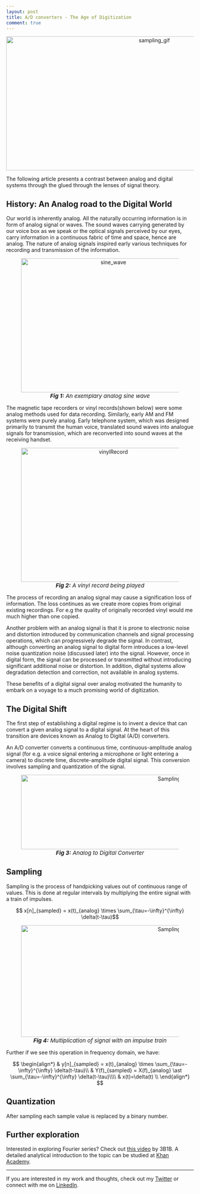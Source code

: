 ```yaml
---
layout: post
title: A/D converters - The Age of Digitization
comment: true
---
```


<p align="center"> 
<img src="/blog/assets/sampling.gif" width="780" height="360" alt="sampling_gif">
</p>

The following article presents a contrast between analog and digital systems through the glued through the lenses of signal theory.

## History: An Analog road to the Digital World

Our world is inherently analog. All the naturally occurring information is in form of analog signal or waves. The sound waves carrying generated by our voice box as we speak or the optical signals perceived by our eyes, carry information in a continuous fabric of time and space, hence are analog. The nature of analog signals inspired early various techniques for recording and transmission of the information. 

<figure align="center">
<img src="/blog/assets/sine_wave.gif" width="480" height="360" alt="sine_wave">
<figcaption align="center" style="font-size:15px" ><em><b>Fig 1:</b> An exemplary analog sine wave </em></figcaption>
</figure>


The magnetic tape recorders or vinyl records(shown below) were some analog methods used for data recording. Similarly, early AM and FM systems were purely analog. Early telephone system, which was designed primarily to transmit the human voice, translated sound waves into analogue signals for transmission, which are reconverted into sound waves at the receiving handset.

<figure align="center">
<img src="/blog/assets/vinyl.gif" width="480" height="360" alt="vinylRecord">
<figcaption align="center" style="font-size:15px" ><em><b>Fig 2:</b> A vinyl record being played </em></figcaption>
</figure>

The process of recording an analog signal may cause a signification loss of information. The loss continues as we create more copies from original existing recordings. For e.g the quality of originally recorded vinyl would me much higher than one copied.

Another problem with an analog signal is that it is prone to electronic noise and distortion introduced by communication channels and signal processing operations, which can progressively degrade the signal. In contrast, although converting an analog signal to digital form introduces a low-level noise quantization noise (discussed later) into the signal. However, once in digital form, the signal can be processed or transmitted without introducing significant additional noise or distortion. In addition, digital systems allow degradation detection and correction, not available in analog systems. 

These benefits of a digital signal over analog motivated the humanity to embark on a voyage to a much promising world of digitization.

## The Digital Shift

The first step of establishing a digital regime is to invent a device that can convert a given analog signal to a digital signal. At the heart of this transition are devices known as Analog to Digital (A/D) converters.

An A/D converter converts a continuous time, continuous-amplitude analog signal (for e.g. a voice signal entering a microphone or light entering a camera) to discrete time, discrete-amplitude digital signal. This conversion involves sampling and quantization of the signal.

<figure align="center">
<img src="/blog/assets/ad_flow1.png" width="780" height="200" alt="Sampling">
<figcaption align="center" style="font-size:15px" ><em><b>Fig 3:</b> Analog to Digital Converter </em></figcaption>
</figure>

## Sampling 
Sampling is the process of handpicking values out of continuous range of values. This is done at regular intervals by multiplying the entire signal with a train of impulses. 	

 $$ x[n]_{sampled} = x(t)_{analog} \times \sum_{\tau=-\infty}^{\infty} \delta(t-\tau)$$

<figure align="center">
<img src="/blog/assets/impulse_train.jpg" width="780" height="300" alt="Sampling">
<figcaption align="center" style="font-size:15px" ><em><b>Fig 4:</b> Multiplication of signal with an impulse train</em></figcaption>
</figure>

Further if we see this operation in frequency domain, we have:

$$
\begin{align*}
  & y[n]_{sampled} = x(t)_{analog} \times \sum_{\tau=-\infty}^{\infty} \delta(t-\tau)\\
  & Y(f)_{sampled} = X(f)_{analog} \ast \sum_{\tau=-\infty}^{\infty} \delta(t-\tau)\\\\
  & x(t)=\delta(t) \\
\end{align*}
$$ 


## Quantization

After sampling each sample value is replaced by a binary number.


## Further exploration

Interested in exploring Fourier series? Check out [this video](https://www.youtube.com/watch?v=r6sGWTCMz2k) by 3B1B. A detailed analytical introduction to the topic can be studied at [Khan Academy](https://www.khanacademy.org/science/electrical-engineering/ee-signals/ee-fourier-series/v/ee-fourier-series-intro).

---

If you are interested in my work and thoughts, check out my [Twitter](https://twitter.com/oldMagnum) or connect with me on [LinkedIn](https://www.linkedin.com/in/ankitk50/).
